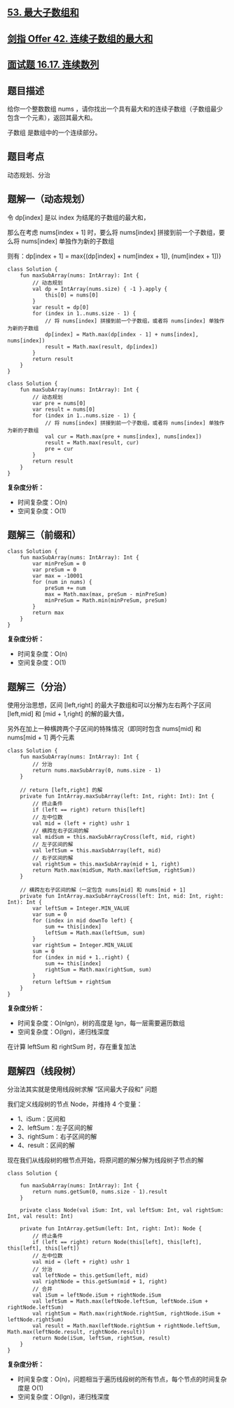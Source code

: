 ## [53. 最大子数组和](https://leetcode.cn/problems/maximum-subarray/description/)
## [剑指 Offer 42. 连续子数组的最大和](https://leetcode.cn/problems/lian-xu-zi-shu-zu-de-zui-da-he-lcof/)
## [面试题 16.17. 连续数列](https://leetcode.cn/problems/contiguous-sequence-lcci/description/)

## 题目描述

给你一个整数数组 nums ，请你找出一个具有最大和的连续子数组（子数组最少包含一个元素），返回其最大和。

子数组 是数组中的一个连续部分。

## 题目考点

动态规划、分治

## 题解一（动态规划）

令 dp[index] 是以 index 为结尾的子数组的最大和，

那么在考虑 nums[index + 1] 时，要么将 nums[index] 拼接到前一个子数组，要么将 nums[index] 单独作为新的子数组

则有：dp[index + 1] = max{(dp[index] + num[index + 1]), (num[index + 1])}

```
class Solution {
    fun maxSubArray(nums: IntArray): Int {
        // 动态规划
        val dp = IntArray(nums.size) { -1 }.apply {
            this[0] = nums[0]
        }
        var result = dp[0]
        for (index in 1..nums.size - 1) {
            // 将 nums[index] 拼接到前一个子数组，或者将 nums[index] 单独作为新的子数组
            dp[index] = Math.max(dp[index - 1] + nums[index], nums[index])
            result = Math.max(result, dp[index])
        }
        return result
    }
}
```

```
class Solution {
    fun maxSubArray(nums: IntArray): Int {
        // 动态规划
        var pre = nums[0]
        var result = nums[0]
        for (index in 1..nums.size - 1) {
            // 将 nums[index] 拼接到前一个子数组，或者将 nums[index] 单独作为新的子数组
            val cur = Math.max(pre + nums[index], nums[index])
            result = Math.max(result, cur)
            pre = cur
        }
        return result
    }
}
```

**复杂度分析：**

- 时间复杂度：O(n)
- 空间复杂度：O(1) 

## 题解三（前缀和）

```
class Solution {
    fun maxSubArray(nums: IntArray): Int {
        var minPreSum = 0
        var preSum = 0
        var max = -10001
        for (num in nums) {
            preSum += num
            max = Math.max(max, preSum - minPreSum)
            minPreSum = Math.min(minPreSum, preSum)
        }
        return max
    }
}
```

**复杂度分析：**

- 时间复杂度：O(n)
- 空间复杂度：O(1) 

## 题解三（分治）

使用分治思想，区间 [left,right] 的最大子数组和可以分解为左右两个子区间 [left,mid] 和 [mid + 1,right] 的解的最大值，

另外在加上一种横跨两个子区间的特殊情况（即同时包含 nums[mid] 和 nums[mid + 1] 两个元素

```
class Solution {
    fun maxSubArray(nums: IntArray): Int {
        // 分治
        return nums.maxSubArray(0, nums.size - 1)
    }

    // return [left,right] 的解
    private fun IntArray.maxSubArray(left: Int, right: Int): Int {
        // 终止条件
        if (left == right) return this[left]
        // 左中位数
        val mid = (left + right) ushr 1
        // 横跨左右子区间的解
        val midSum = this.maxSubArrayCross(left, mid, right)
        // 左子区间的解
        val leftSum = this.maxSubArray(left, mid)
        // 右子区间的解
        val rightSum = this.maxSubArray(mid + 1, right)
        return Math.max(midSum, Math.max(leftSum, rightSum))
    }

    // 横跨左右子区间的解（一定包含 nums[mid] 和 nums[mid + 1]
    private fun IntArray.maxSubArrayCross(left: Int, mid: Int, right: Int): Int {
        var leftSum = Integer.MIN_VALUE
        var sum = 0
        for (index in mid downTo left) {
            sum += this[index]
            leftSum = Math.max(leftSum, sum)
        }
        var rightSum = Integer.MIN_VALUE
        sum = 0
        for (index in mid + 1..right) {
            sum += this[index]
            rightSum = Math.max(rightSum, sum)
        }
        return leftSum + rightSum
    }
}
```

**复杂度分析：**

- 时间复杂度：O(nlgn)，树的高度是 lgn，每一层需要遍历数组
- 空间复杂度：O(lgn)，递归栈深度

在计算 leftSum 和 rightSum 时，存在重复加法

## 题解四（线段树）

分治法其实就是使用线段树求解 “区间最大子段和” 问题

我们定义线段树的节点 Node，并维持 4 个变量：
- 1、iSum：区间和
- 2、leftSum：左子区间的解
- 3、rightSum：右子区间的解
- 4、result：区间的解

现在我们从线段树的根节点开始，将原问题的解分解为线段树子节点的解

```
class Solution {

    fun maxSubArray(nums: IntArray): Int {
        return nums.getSum(0, nums.size - 1).result
    }

    private class Node(val iSum: Int, val leftSum: Int, val rightSum: Int, val result: Int)

    private fun IntArray.getSum(left: Int, right: Int): Node {
        // 终止条件
        if (left == right) return Node(this[left], this[left], this[left], this[left])
        // 左中位数
        val mid = (left + right) ushr 1
        // 分治
        val leftNode = this.getSum(left, mid)
        val rightNode = this.getSum(mid + 1, right)
        // 合并
        val iSum = leftNode.iSum + rightNode.iSum
        val leftSum = Math.max(leftNode.leftSum, leftNode.iSum + rightNode.leftSum)
        val rightSum = Math.max(rightNode.rightSum, rightNode.iSum + leftNode.rightSum)
        val result = Math.max(leftNode.rightSum + rightNode.leftSum, Math.max(leftNode.result, rightNode.result))
        return Node(iSum, leftSum, rightSum, result)
    }
}
```

**复杂度分析：**

- 时间复杂度：O(n)，问题相当于遍历线段树的所有节点，每个节点的时间复杂度是 O(1)
- 空间复杂度：O(lgn)，递归栈深度
